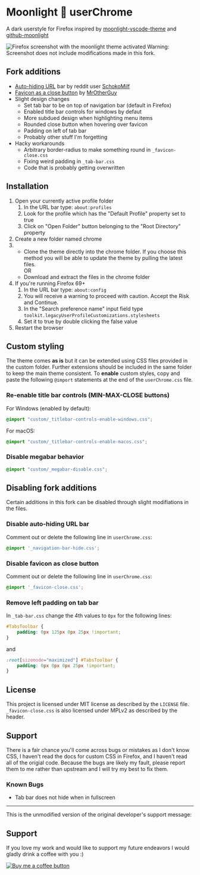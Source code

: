 # Moonlight 🌌 userChrome

A dark userstyle for Firefox inspired by [moonlight-vscode-theme](https://github.com/atomiks/moonlight-vscode-theme) and [github-moonlight](https://github.com/Brettm12345/github-moonlight)

![Firefox screenshot with the moonlight theme activated](https://github.com/eduardhojbota/moonlight-userChrome/raw/master/preview.jpg)
Warning: Screenshot does not include modifications made in this fork.

## Fork additions
- [Auto-hiding URL](https://old.reddit.com/r/FirefoxCSS/comments/gc7w2j/collapsing_url_bar_improved_pywal_theme) bar by reddit user [SchokoMilf](https://reddit.com/user/SchokoMilf)
- [Favicon as a close button](https://github.com/MrOtherGuy/firefox-csshacks/blob/master/chrome/combined_favicon_and_tab_close_button.css) by [MrOtherGuy](https://github.com/MrOtherGuy)
- Slight design changes
    - Set tab bar to be on top of navigation bar (default in Firefox)
    - Enabled title bar controls for windows by defaut
    - More subdued design when highlighting menu items
    - Rounded close button when hovering over favicon
    - Padding on left of tab bar
    - Probably other stuff I'm forgetting
- Hacky workarounds
    - Arbitrary border-radius to make something round in `_favicon-close.css`
    - Fixing weird padding in `_tab-bar.css`
    - Code that is probably getting overwritten

## Installation

1. Open your currently active profile folder
    1. In the URL bar type: `about:profiles`
    2. Look for the profile which has the "Default Profile" property set to true
    3. Click on "Open Folder" button belonging to the "Root Directory" property
2. Create a new folder named chrome
3.  - Clone the theme directly into the chrome folder. If you choose this method you will be able to update the theme by pulling the latest files.  
      OR
    - Download and extract the files in the chrome folder
4. If you're running Firefox 69+
    1. In the URL bar type: `about:config`
    2. You will receive a warning to proceed with caution. Accept the Risk and Continue.
    3. In the "Search preference name" input field type `toolkit.legacyUserProfileCustomizations.stylesheets`
    4. Set it to true by double clicking the false value
5. Restart the browser

## Custom styling

The theme comes **as is** but it can be extended using CSS files provided in the custom folder. Further extensions should be included in the same folder to keep the main theme consistent.
To **enable** custom styles, copy and paste the following `@import` statements at the end of the `userChrome.css` file.

### Re-enable title bar controls (MIN-MAX-CLOSE buttons)

For Windows (enabled by default):

```css
@import "custom/_titlebar-controls-enable-windows.css";
```

For macOS:

```css
@import "custom/_titlebar-controls-enable-macos.css";
```

### Disable megabar behavior

```css
@import "custom/_megabar-disable.css";
```

## Disabling fork additions
Certain additions in this fork can be disabled through slight modifiations in the files.

### Disable auto-hiding URL bar
Comment out or delete the following line in `userChrome.css`:
```css
@import '_navigation-bar-hide.css';
```
### Disable favicon as close button
Comment out or delete the following line in `userChrome.css`:
```css
@import '_favicon-close.css';
```

### Remove left padding on tab bar
In `_tab-bar.css` change the 4th values to `0px` for the following lines:

```css
#TabsToolbar {
    padding: 0px 125px 0px 25px !important;
}
```
and
```css
:root[sizemode="maximized"] #TabsToolbar {
    padding: 0px 0px 0px 25px !important;
}
```
## License
This project is licensed under MIT license as described by the `LICENSE` file.
`_favicon-close.css` is also licensed under MPLv2 as described by the header.

## Support
There is a fair chance you'll come across bugs or mistakes as I don't know CSS, I haven't read the docs for custom CSS in Firefox, and I haven't read all of the origial code. Because the bugs are
likely my fault, please report them to me rather than upstream and I will try my best to fix them.

### Known Bugs
- Tab bar does not hide when in fullscreen

---
This is the unmodified version of the original developer's support message:
## Support

If you love my work and would like to support my future endeavors I would gladly drink a coffee with you :)

[![Buy me a coffee button](https://github.com/eduardhojbota/moonlight-userChrome/raw/master/buymeacoffee.png)](https://www.buymeacoffee.com/eduardh)
